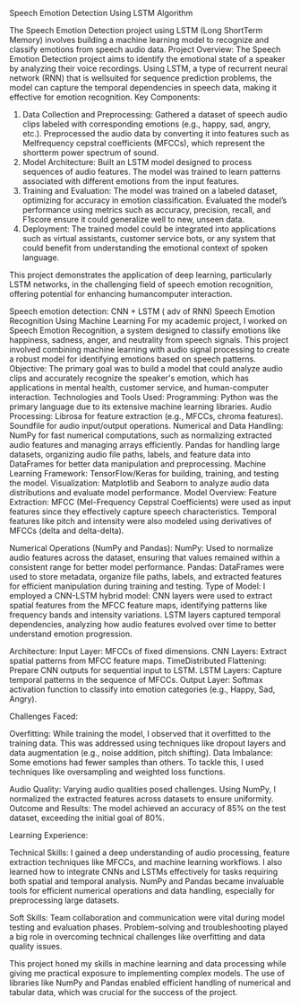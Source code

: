 Speech Emotion Detection  Using LSTM Algorithm



The Speech Emotion Detection project using LSTM (Long ShortTerm Memory) involves building a machine learning model to recognize and classify emotions from speech audio data. 
Project Overview:
The Speech Emotion Detection project aims to identify the emotional state of a speaker by analyzing their voice recordings. Using LSTM, a type of recurrent neural network (RNN) that is wellsuited for sequence prediction problems, the model can capture the temporal dependencies in speech data, making it effective for emotion recognition.
Key Components:
1. Data Collection and Preprocessing: 
Gathered a dataset of speech audio clips labeled with corresponding emotions (e.g., happy, sad, angry, etc.).
Preprocessed the audio data by converting it into features such as Melfrequency cepstral coefficients (MFCCs), which represent the shortterm power spectrum of sound.
2. Model Architecture:
    Built an LSTM model designed to process sequences of audio features.
    The model was trained to learn patterns associated with different emotions from the input features.
3. Training and Evaluation:
    The model was trained on a labeled dataset, optimizing for accuracy in emotion classification.
    Evaluated the model’s performance using metrics such as accuracy, precision, recall, and F1score                     ensure it could generalize well to new, unseen data.
4. Deployment:
The trained model could be integrated into applications such as virtual assistants, customer service bots, or any system that could benefit from understanding the emotional context of spoken language.

This project demonstrates the application of deep learning, particularly LSTM networks, in the challenging field of speech emotion recognition, offering potential for enhancing humancomputer interaction.




Speech emotion detection: CNN + LSTM ( adv of RNN)
Speech Emotion Recognition Using Machine Learning
For my academic project, I worked on Speech Emotion Recognition, a system designed to classify emotions like happiness, sadness, anger, and neutrality from speech signals. This project involved combining machine learning with audio signal processing to create a robust model for identifying emotions based on speech patterns.
Objective:
The primary goal was to build a model that could analyze audio clips and accurately recognize the speaker's emotion, which has applications in mental health, customer service, and human-computer interaction.
Technologies and Tools Used:
Programming: Python was the primary language due to its extensive machine learning libraries.
Audio Processing:
Librosa for feature extraction (e.g., MFCCs, chroma features).
Soundfile for audio input/output operations.
Numerical and Data Handling:
NumPy for fast numerical computations, such as normalizing extracted audio features and managing arrays efficiently.
Pandas for handling large datasets, organizing audio file paths, labels, and feature data into DataFrames for better data manipulation and preprocessing.
Machine Learning Framework:
TensorFlow/Keras for building, training, and testing the model.
Visualization:
Matplotlib and Seaborn to analyze audio data distributions and evaluate model performance.
Model Overview:
Feature Extraction:
MFCC (Mel-Frequency Cepstral Coefficients) were used as input features since they effectively capture speech characteristics. Temporal features like pitch and intensity were also modeled using derivatives of MFCCs (delta and delta-delta).

Numerical Operations (NumPy and Pandas):
NumPy: Used to normalize audio features across the dataset, ensuring that values remained within a consistent range for better model performance.
Pandas: DataFrames were used to store metadata, organize file paths, labels, and extracted features for efficient manipulation during training and testing.
Type of Model:
I employed a CNN-LSTM hybrid model:
CNN layers were used to extract spatial features from the MFCC feature maps, identifying patterns like frequency bands and intensity variations.
LSTM layers captured temporal dependencies, analyzing how audio features evolved over time to better understand emotion progression.


Architecture:
Input Layer: MFCCs of fixed dimensions.
CNN Layers: Extract spatial patterns from MFCC feature maps.
TimeDistributed Flattening: Prepare CNN outputs for sequential input to LSTM.
LSTM Layers: Capture temporal patterns in the sequence of MFCCs.
Output Layer: Softmax activation function to classify into emotion categories (e.g., Happy, Sad, Angry).

Challenges Faced:

Overfitting:
While training the model, I observed that it overfitted to the training data. This was addressed using techniques like dropout layers and data augmentation (e.g., noise addition, pitch shifting).
Data Imbalance:
Some emotions had fewer samples than others. To tackle this, I used techniques like oversampling and weighted loss functions.

Audio Quality:
Varying audio qualities posed challenges. Using NumPy, I normalized the extracted features across datasets to ensure uniformity.
Outcome and Results:
The model achieved an accuracy of 85% on the test dataset, exceeding the initial goal of 80%.

Learning Experience:

Technical Skills:
I gained a deep understanding of audio processing, feature extraction techniques like MFCCs, and machine learning workflows.
I also learned how to integrate CNNs and LSTMs effectively for tasks requiring both spatial and temporal analysis.
NumPy and Pandas became invaluable tools for efficient numerical operations and data handling, especially for preprocessing large datasets.

Soft Skills:
Team collaboration and communication were vital during model testing and evaluation phases.
Problem-solving and troubleshooting played a big role in overcoming technical challenges like overfitting and data quality issues.

This project honed my skills in machine learning and data processing while giving me practical exposure to implementing complex models. The use of libraries like NumPy and Pandas enabled efficient handling of numerical and tabular data, which was crucial for the success of the project.
